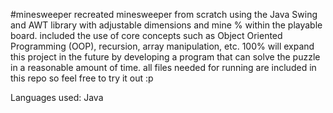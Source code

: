 #minesweeper 
recreated minesweeper from scratch using the Java Swing and AWT library with adjustable dimensions and mine % within the playable board. included the use of core concepts such as Object Oriented Programming (OOP), recursion, array manipulation, etc. 100% will expand this project in the future by developing a program that can solve the puzzle in a reasonable amount of time. all files needed for running are included in this repo so feel free to try it out :p

Languages used: Java
